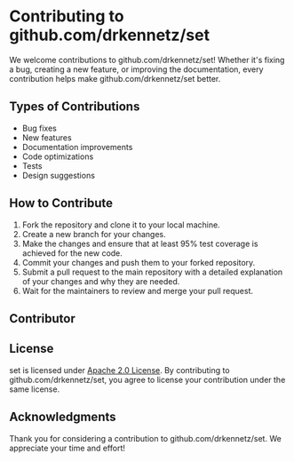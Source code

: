 # Contributing to github.com/drkennetz/set

We welcome contributions to github.com/drkennetz/set! Whether it's fixing a bug, creating a new feature, or improving the documentation, every contribution helps make github.com/drkennetz/set better.

## Types of Contributions

- Bug fixes
- New features
- Documentation improvements
- Code optimizations
- Tests
- Design suggestions

## How to Contribute

1. Fork the repository and clone it to your local machine.
2. Create a new branch for your changes.
3. Make the changes and ensure that at least 95% test coverage is achieved for the new code.
4. Commit your changes and push them to your forked repository.
5. Submit a pull request to the main repository with a detailed explanation of your changes and why they are needed.
6. Wait for the maintainers to review and merge your pull request.


## Contributor

<!-- ## Code of Conduct

We expect all contributors to adhere to our [CODE OF CONDUCT](https://github.com/drkennetz/set/blob/main/CODE_OF_CONDUCT.md). By contributing to github.com/drkennetz/set, you agree to abide by its terms. -->

## License

set is licensed under [Apache 2.0 License](LICENSE). By contributing to github.com/drkennetz/set, you agree to license your contribution under the same license.

## Acknowledgments

Thank you for considering a contribution to github.com/drkennetz/set. We appreciate your time and effort!